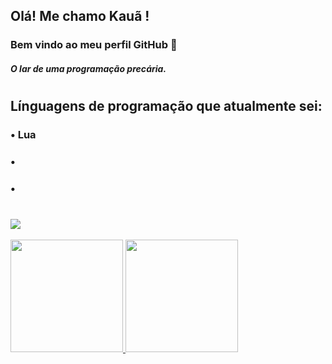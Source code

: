 ## Olá! Me chamo Kauã ! 
### Bem vindo ao meu perfil GitHub 👋

#### *O lar de uma programação precária.*
#
## Línguagens de programação que atualmente sei:
### • Lua
### •
### •

#

## <a href="https://www.youtube.com/seu-canal-youtube-aqui" target="_blank"><img src="https://img.shields.io/badge/YouTube-FF0000?style=for-the-badge&logo=youtube&logoColor=white" target="_blank"></a>




<div>
<a href="https://github.com/seu-usuário-aqui">
<img height="180em" src="https://github-readme-stats.vercel.app/api/top-langs/?username=Kaua1A&layout=compact&langs_count=7&theme=dracula"/>
<img height="180em" src="https://github-readme-stats.vercel.app/api?username=Kaua1A&show_icons=true&theme=dracula&include_all_commits=true&count_private=true"/>
</div>
